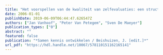 ```yaml
---
title: "Het voorspellen van de kwaliteit van zelfevaluaties: een structural equation benadering"
date: 2006-01-01
publishDate: 2019-06-09T06:44:47.626547Z
authors: ["Jan Vanhoof", "Peter Van Petegem", "Sven De Maeyer"]
publication_types: ["0"]
abstract: ""
featured: false
publication: "*Samen kennis ontwikkelen / Beishuizen, J. [edit.]*"
url_pdf: "https://hdl.handle.net/10067/578110151162165141"
---
```


